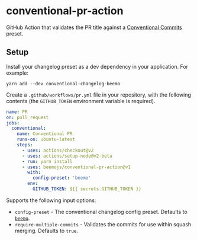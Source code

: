 # conventional-pr-action

GitHub Action that validates the PR title against a
[Conventional Commits](https://www.conventionalcommits.org) preset.

## Setup

Install your changelog preset as a dev dependency in your application. For example:

```
yarn add --dev conventional-changelog-beemo
```

Create a `.github/workflows/pr.yml` file in your repository, with the following contents (the
`GITHUB_TOKEN` environment variable is required).

```yaml
name: PR
on: pull_request
jobs:
  conventional:
    name: Conventional PR
    runs-on: ubuntu-latest
    steps:
      - uses: actions/checkout@v2
      - uses: actions/setup-node@v2-beta
      - run: yarn install
      - uses: beemojs/conventional-pr-action@v1
        with:
          config-preset: 'beemo'
        env:
          GITHUB_TOKEN: ${{ secrets.GITHUB_TOKEN }}
```

Supports the following input options:

- `config-preset` - The conventional changelog config preset. Defaults to
  [`beemo`](https://github.com/beemojs/conventional-changelog-beemo).
- `require-multiple-commits` - Validates the commits for use within squash merging. Defaults to
  `true`.
